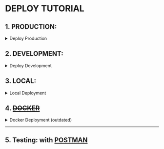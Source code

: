 # DEPLOY TUTORIAL

## 1. PRODUCTION:
<details>
<summary>
Deploy Production
</summary>

### 1. **Download Anyplace**:
   
    For the latest binaries visit our Github releases, and `unzip`, e.g, using:

    ```
    $ unzip anyplace_<version>.zip
    ```
    Or simply follow the standard `sbt` instructions after cloning the project.


### 2. **Generate application key**:
   
   This is now required for security purposes.  
   Generate one using the `sbt shell` (inside IntelliJ):
   ```
   playGenerateSecret
   ```

    [Read more](https://www.playframework.com/documentation/2.8.x/ApplicationSecret).


### 3. **Update [configuration](./conf/)**:
Configuration is split amongst these files:

#### 3.1 [conf/.app.private.conf](./conf/app.private.example.conf)
Private configuration. Never share online.
Create this file by duplicating [app.private.example.conf](./conf/app.private.example.conf) 
and adapting as necessary.  

- `application.secret` - Generated from Step 2.
- `server.address` - The URL the server is running on.
  
- filesystem settings (optional):
  + `floorPlansRootDir`: directory of the floorplans
  + `radioMapRawDir`: directory for the raw radiomap data
  + `radioMapFrozenDir`: directory for the frozen radiomaps
  + `tilerRootDir`: directory of the tiler

#### 3.2 [conf/app.base.conf](./conf/app.base.conf)
- `app.base.conf`: put the base configuration. Don't reference any variables as it is used by [build.sbt](build.sbt).

#### 3.3 [conf/app.play.conf](./conf/app.play.conf)
Contains the remaining of the Play configuration.

### 4. **Install [tiler dependencies](anyplace_tiler/README.md)**:

### 5. **Run anyplace service**:

   **Unix/Linux**:
    ```bash
    # LINUX / MACOSX
    $ cd anyplace_v3/bin
    $ chmod +x anyplace
    $ ./anyplace  (alternatively use: $ nohup ./anyplace > anyplace.log 2>&1 )
    # To stop press Ctrl-C or kill the respective process
    ```

    **Windows**:
    ```bash
    $ Go to the folder you unzipped in the prior step, then go to "bin"
    $ Double click  anyplace_v3.bat
    # To stop press Ctrl-C or kill the respective process through the task manager
    ``` 

### 6. **SSL and Cluster Configuration**:
+ Install a free certificate from
  [letsencrypt.org](https://letsencrypt.org/) on your Anyplace Server 
  to obtain a secure https connection. SSL is only optional for 
  web functionality. For Android, SSL is a prerequisite!


+ (Optional) Install a free load balancer from 
  [HAProxy](http://www.haproxy.org/) to scale your installation 
  to multiple Anplace servers. 
  In case of Anyplace cluster configuration, 
  please install the certificate on the load balancer.

***



</details>

## 2. DEVELOPMENT:
<details>
<summary>
Deploy Development
</summary>

Instead of pushing compiling and testing everything on a local machine,
these set of scripts send the code changes to a remote machine.
Those are then compile remotely

The below scripts run locally and sync the local files to a remote.  
There needs to be some remote scripts as well:
- one that does `sbt "run PORT"`
- three that compile the web apps and watch for changes:
  + `grunt` (for viewer, viewerCampus, and architect)
  + see [./public](public/README.md)


## 1. Setup
Create `deploy/config.sh` from [deploy/config.example.sh](./deploy/config.example.sh)

## 2. Push private configuration and install dependencies:

#### 1.1 [deploy/push_private.conf.sh](./deploy/push_private.conf.sh):
Pushes the app.private.remote.conf, which contains the passwords, etc.

#### 1.2 REMOTELY: Compile all dependencies
See  [./public](public/README.md) for more.  
Must run remotely.

## 3. Sync any new changes
`./deploy/watchdog.sh` can do this automatically.

---

# Used scripts:

#### [deploy/watchdog.sh](./deploy/watchdog.sh):
Watches for file changes and automatically calls sync.sh

#### [deploy/sync.sh](./deploy/sync.sh):
Wrapper over push_code.sh
Also makes a curl request to trigger an automatic recompilation of the sources (sbt).

#### [deploy/push_code.sh](./deploy/push_code.sh):
Pushes any relevant Scala or JS code.

### TROUBLESHOOTING 
#### `\r` Windows issue:
```
sed -i 's/\r$//' *.sh
# ignore new changes in commits 
git update-index --assume-unchanged config.sh push_code.sh watchdog.sh sync.sh
```

</details>

## 3. LOCAL:
<details>
<summary>
Local Deployment
</summary>

Just open a browser and test the following URLs:
```bash
$ http://localhost:9000/viewer
$ http://localhost:9000/architect
$ http://localhost:9000/developers
```

You can obviously setup the service on an IP/Domain name by configuring the underlying
Operating System with standard unix, mac or windows configurations.

For the compilation of the web apps ([architect](public/anyplace_architect),
[viewer](public/anyplace_viewer), [viewerCampus](public/anyplace_viewer_campus)), please see this instructions:
- [./public](public/README.md)

</details>


## 4. [~~DOCKER~~](../docker/README.md)
<details>
<summary>
Docker Deployment (outdated)
</summary>
The backend's codebase has changed significantly.
All of it was rewritten to MongoDB, dependencies has changed,
and the docker image is now outdated.  

The backend now uses the latest version of 
`Play`, `Scala`,` sbt`, making its deployment easier.
Compilations are faster as incremental builds can now be used by the more recent `sbt` version.

Any contributions from the community on `docker` are welcome.

</details>

---

## 5. Testing: with [POSTMAN](./POSTMAN.md)